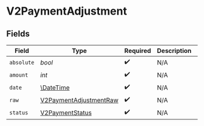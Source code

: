 # V2PaymentAdjustment


## Fields

| Field                                                                   | Type                                                                    | Required                                                                | Description                                                             | Example                                                                 |
| ----------------------------------------------------------------------- | ----------------------------------------------------------------------- | ----------------------------------------------------------------------- | ----------------------------------------------------------------------- | ----------------------------------------------------------------------- |
| `absolute`                                                              | *bool*                                                                  | :heavy_check_mark:                                                      | N/A                                                                     |                                                                         |
| `amount`                                                                | *int*                                                                   | :heavy_check_mark:                                                      | N/A                                                                     | 100                                                                     |
| `date`                                                                  | [\DateTime](https://www.php.net/manual/en/class.datetime.php)           | :heavy_check_mark:                                                      | N/A                                                                     |                                                                         |
| `raw`                                                                   | [V2PaymentAdjustmentRaw](../../models/shared/V2PaymentAdjustmentRaw.md) | :heavy_check_mark:                                                      | N/A                                                                     |                                                                         |
| `status`                                                                | [V2PaymentStatus](../../models/shared/V2PaymentStatus.md)               | :heavy_check_mark:                                                      | N/A                                                                     |                                                                         |